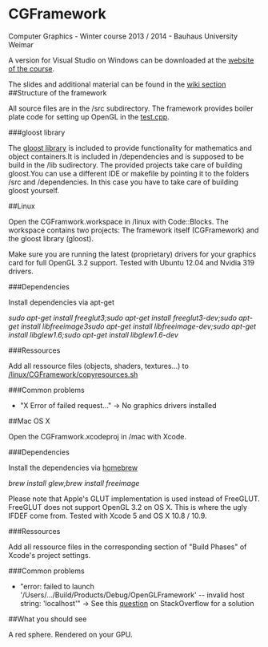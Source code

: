 CGFramework
===========
Computer Graphics - Winter course 2013 / 2014 - Bauhaus University Weimar

A version for Visual Studio on Windows can be downloaded at the [website of the course](http://www.uni-weimar.de/de/medien/professuren/grafische-datenverarbeitung/lehre/computergrafik/). 

The slides and additional material can be found in the [wiki section](https://github.com/bestimmaa/CGFramework/wiki)
##Structure of the framework

All source files are in the /src subdirectory. The framework provides boiler plate code for setting up OpenGL in the [test.cpp](src/test.cpp). 

###gloost library

The [gloost library](http://gloost.sourceforge.net) is included to provide functionality for mathematics and object containers.It is included in /dependencies and is supposed to be build in the /lib sudirectory. The provided projects take care of building gloost.You can use a different IDE or makefile by pointing it to the folders /src and /dependencies. In this case you have to take care of building gloost yourself.

##Linux

Open the CGFramwork.workspace in /linux with Code::Blocks. The workspace contains two projects: The framework itself (CGFramework) and the gloost library (gloost).

Make sure you are running the latest (proprietary) drivers for your graphics card for full OpenGL 3.2 support. Tested with Ubuntu 12.04 and Nvidia 319 drivers.

###Dependencies

Install dependencies via apt-get

*sudo apt-get install freeglut3;sudo apt-get install freeglut3-dev;sudo apt-get install libfreeimage3sudo apt-get install libfreeimage-dev;sudo apt-get install libglew1.6;sudo apt-get install libglew1.6-dev*

###Ressources

Add all ressource files (objects, shaders, textures...) to [/linux/CGFramework/copyresources.sh]( /linux/CGFramework/copyresources.sh)

###Common problems

* "X Error of failed request..." -> No graphics drivers installed

##Mac OS X

Open the CGFramwork.xcodeproj in /mac with Xcode.

###Dependencies

Install the dependencies via [homebrew](http://brew.sh/)

*brew install glew;brew install freeimage*

Please note that Apple's GLUT implementation is used instead of FreeGLUT. FreeGLUT does not support OpenGL 3.2 on OS X. This is where the ugly IFDEF come from. Tested with Xcode 5 and OS X 10.8 / 10.9.

###Ressources

Add all ressource files in the corresponding section of "Build Phases" of Xcode's project settings.

###Common problems

* "error: failed to launch '/Users/.../Build/Products/Debug/OpenGLFramework' -- invalid host string: 'localhost'" -> See this [question]() on StackOverflow for a solution

##What you should see

A red sphere. Rendered on your GPU. 



